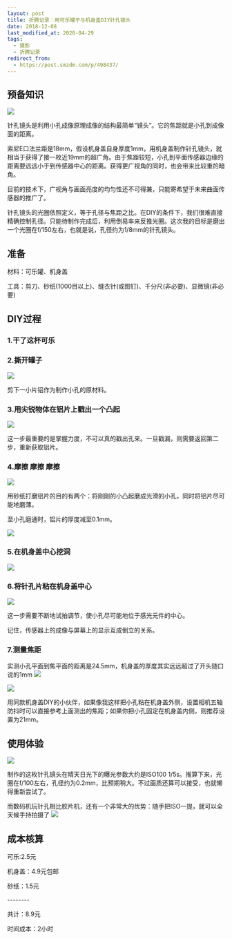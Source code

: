 ```yaml
---
layout: post
title: 折腾记录：用可乐罐子与机身盖DIY针孔镜头
date: 2018-12-08
last_modified_at: 2020-04-29
tags: 
  - 摄影
  - 折腾记录
redirect_from:
  - https://post.smzdm.com/p/498437/
---
```


## 预备知识

![](https://upload.wikimedia.org/wikipedia/commons/thumb/3/3b/Pinhole-camera.svg/800px-Pinhole-camera.svg.png)

针孔镜头是利用小孔成像原理成像的结构最简单“镜头”。它的焦距就是小孔到成像面的距离。

索尼E口法兰距是18mm，假设机身盖自身厚度1mm，用机身盖制作针孔镜头，就相当于获得了接一枚近19mm的超广角。由于焦距较短，小孔到平面传感器边缘的距离要远远小于到传感器中心的距离。获得更广视角的同时，也会带来比较重的暗角。

目前的技术下，广视角与画面亮度的均匀性还不可得兼，只能寄希望于未来曲面传感器的推广了。

针孔镜头的光圈依照定义，等于孔径与焦距之比。在DIY的条件下，我们很难直接精确控制孔径。只能待制作完成后，利用倒易率来反推光圈。这次我的目标是磨出一个光圈在f/150左右，也就是说，孔径约为1/8mm的针孔镜头。

## 准备

材料：可乐罐、机身盖

工具：剪刀、砂纸(1000目以上)、缝衣针(或图钉)、千分尺(非必要)、显微镜(非必要)

## DIY过程

### 1.干了这杯可乐  

### 2.撕开罐子  

![](/assets/img/pinhole1.jpg)

剪下一小片铝作为制作小孔的原材料。  

### 3.用尖锐物体在铝片上戳出一个凸起  

![](/assets/img/pinhole2.jpg)

这一步最重要的是掌握力度，不可以真的戳出孔来。一旦戳漏，则需要返回第二步，重新获取铝片。  

### 4.摩擦 摩擦 摩擦  

![](/assets/img/pinhole3.jpg)

用砂纸打磨铝片的目的有两个：将刚刚的小凸起磨成光滑的小孔，同时将铝片尽可能地磨薄。

至小孔磨通时，铝片的厚度减至0.1mm。  

![](/assets/img/pinhole4.jpg)

### 5.在机身盖中心挖洞  

![](/assets/img/pinhole5.jpg)

### 6.将针孔片粘在机身盖中心  

![](/assets/img/pinhole6.jpg)

这一步需要不断地试拍调节，使小孔尽可能地位于感光元件的中心。

记住，传感器上的成像与屏幕上的显示互成倒立的关系。

### 7.测量焦距

实测小孔平面到焦平面的距离是24.5mm，机身盖的厚度其实远远超过了开头随口说的1mm ![](https://res.smzdm.com/images/emotions/27.png)

![](/assets/img/pinhole7.jpg)

用同款机身盖DIY的小伙伴，如果像我这样把小孔粘在机身盖外侧，设置相机五轴防抖时可以直接参考上面测出的焦距；如果你把小孔固定在机身盖内侧，则推荐设置为21mm。

## 使用体验  

![](/assets/img/pinhole9.jpg)

制作的这枚针孔镜头在晴天日光下的曝光参数大约是ISO100 1/5s。推算下来，光圈在f/100左右，孔径约为0.2mm，比预期稍大。不过画质还算可以接受，也就懒得重新尝试了。

而数码机玩针孔相比胶片机，还有一个非常大的优势：随手把ISO一提，就可以全天候手持拍摄了 ![](https://res.smzdm.com/images/emotions/34.png)

## 成本核算

可乐:2.5元 

机身盖：4.9元包邮

砂纸：1.5元

\--------

共计：8.9元

时间成本：2小时

